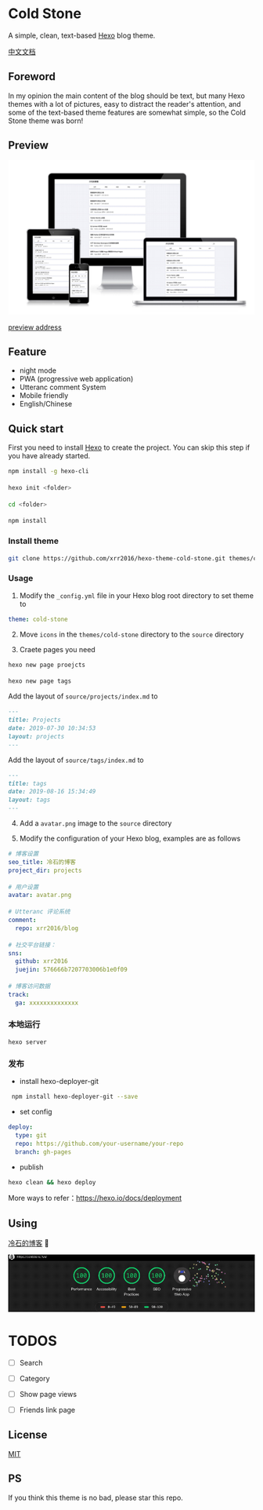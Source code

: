 # Cold Stone

A simple, clean, text-based [Hexo](https://hexo.io) blog theme.

[中文文档](README-zh.md)

## Foreword

In my opinion the main content of the blog should be text, but many Hexo themes with a lot of pictures, easy to distract the reader's attention, and some of the text-based theme features are somewhat simple, so the Cold Stone theme was born!

## Preview

![responsive](images/response.png)

[preview address](https://coldstone.fun)

## Feature

- night mode
- PWA (progressive web application)
- Utteranc comment System
- Mobile friendly
- English/Chinese

## Quick start

First you need to install [Hexo](https://hexo.io) to create the project. You can skip this step if you have already started.

```sh
npm install -g hexo-cli

hexo init <folder>

cd <folder>

npm install
```

### Install theme

```sh
git clone https://github.com/xrr2016/hexo-theme-cold-stone.git themes/cold-stone
```

### Usage

1. Modify the `_config.yml` file in your Hexo blog root directory to set theme to

```yml
theme: cold-stone
```

2. Move `icons` in the `themes/cold-stone` directory to the `source` directory

3. Craete pages you need

```sh
hexo new page proejcts

hexo new page tags
```

Add the layout of `source/projects/index.md` to

```md
---
title: Projects
date: 2019-07-30 10:34:53
layout: projects
---
```

Add the layout of `source/tags/index.md` to

```md
---
title: tags
date: 2019-08-16 15:34:49
layout: tags
---
```

4. Add a `avatar.png` image to the `source` directory

5. Modify the configuration of your Hexo blog, examples are as follows

```yml
# 博客设置
seo_title: 冷石的博客
project_dir: projects

# 用户设置
avatar: avatar.png

# Utteranc 评论系统
comment:
  repo: xrr2016/blog

# 社交平台链接：
sns:
  github: xrr2016
  juejin: 576666b7207703006b1e0f09

# 博客访问数据
track:
  ga: xxxxxxxxxxxxxx
```

### 本地运行

```sh
hexo server
```

### 发布

- install hexo-deployer-git

```sh
 npm install hexo-deployer-git --save
```

- set config

```yml
deploy:
  type: git
  repo: https://github.com/your-username/your-repo
  branch: gh-pages
```

- publish

```sh
hexo clean && hexo deploy
```

More ways to refer：https://hexo.io/docs/deployment

## Using

[冷石的博客](https://coldstone.fun) 💯

![audits](images/audits.gif)

# TODOS

- [ ] Search

- [ ] Category

- [ ] Show page views

- [ ] Friends link page

## License

[MIT](LICENSE)

## PS

If you think this theme is no bad, please star this repo.
